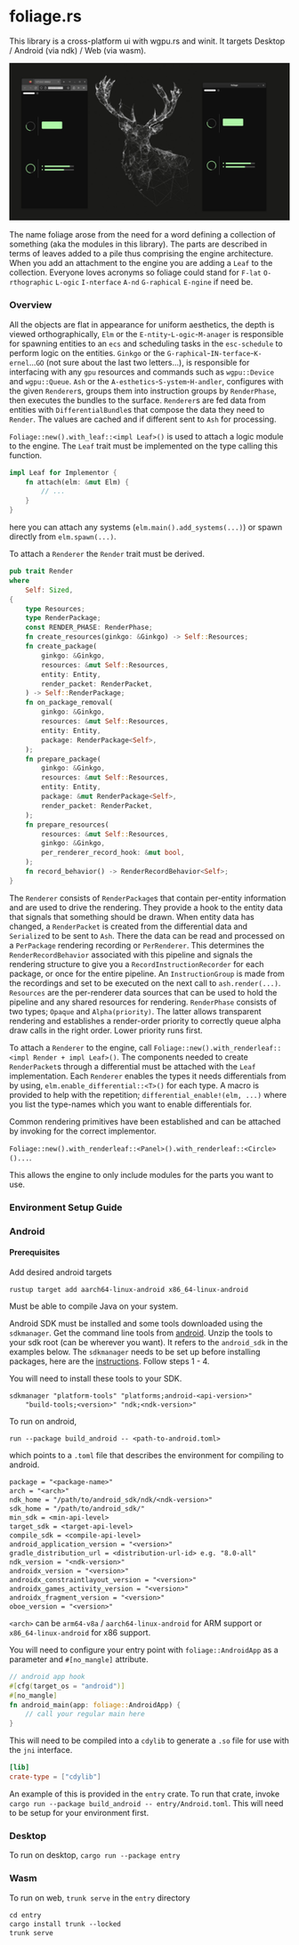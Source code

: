 # foliage.rs

This library is a cross-platform ui with wgpu.rs and winit. It targets Desktop / Android (via ndk) / Web (via wasm).

![parity](./parity.png)

The name foliage arose from the need for a word defining a collection of 
something (aka the modules in this library). The parts are described in terms of leaves added to a pile thus 
comprising the engine architecture. When you add an attachment to the engine you
are adding a `Leaf` to the collection. Everyone loves acronyms so 
foliage could stand for 
`F-lat` `O-rthographic` `L-ogic` `I-nterface` `A-nd` `G-raphical` `E-ngine`
if need be. 

### Overview

All the objects are flat in appearance for uniform aesthetics, 
the depth is viewed orthographically, `Elm` or the `E-ntity`-`L-ogic`-`M-anager`
is responsible for spawning entities to an `ecs` and scheduling 
tasks in the `esc-schedule` to perform logic on the entities.
`Ginkgo` or the `G-raphical`-`IN-terface`-`K-ernel`...`GO` 
(not sure about the last two letters...), is responsible for interfacing
with any `gpu` resources and commands such as `wgpu::Device` and `wgpu::Queue`.
`Ash` or the `A-esthetics`-`S-ystem`-`H-andler`,
configures with the given `Renderer`s, groups them into instruction groups by
 `RenderPhase`, then executes the bundles to the surface. 
`Renderer`s are fed data from entities with `DifferentialBundle`s that compose
the data they need to `Render`. The values are cached and if different sent to `Ash` for
processing. 

`Foliage::new().with_leaf::<impl Leaf>()` is used to attach a logic module to the engine.
The `Leaf` trait must be implemented on the type calling this function.
```rust
impl Leaf for Implementor {
    fn attach(elm: &mut Elm) {
        // ...
    }
}
```
here you can attach any systems (`elm.main().add_systems(...)`) or spawn directly from `elm.spawn(...)`.

To attach a `Renderer` the `Render` trait must be derived.

```rust
pub trait Render
where
    Self: Sized,
{
    type Resources;
    type RenderPackage;
    const RENDER_PHASE: RenderPhase;
    fn create_resources(ginkgo: &Ginkgo) -> Self::Resources;
    fn create_package(
        ginkgo: &Ginkgo,
        resources: &mut Self::Resources,
        entity: Entity,
        render_packet: RenderPacket,
    ) -> Self::RenderPackage;
    fn on_package_removal(
        ginkgo: &Ginkgo,
        resources: &mut Self::Resources,
        entity: Entity,
        package: RenderPackage<Self>,
    );
    fn prepare_package(
        ginkgo: &Ginkgo,
        resources: &mut Self::Resources,
        entity: Entity,
        package: &mut RenderPackage<Self>,
        render_packet: RenderPacket,
    );
    fn prepare_resources(
        resources: &mut Self::Resources,
        ginkgo: &Ginkgo,
        per_renderer_record_hook: &mut bool,
    );
    fn record_behavior() -> RenderRecordBehavior<Self>;
}
```

The `Renderer` consists of `RenderPackage`s that contain per-entity information
and are used to drive the rendering. They provide a hook to the entity data
that signals that something should be drawn. When entity data has changed,
a `RenderPacket` is created from the differential data and `Serialize`d to
be sent to `Ash`. There the data can be read and processed on a `PerPackage`
rendering recording or `PerRenderer`. This determines the `RenderRecordBehavior` 
associated with this pipeline and signals the rendering structure to 
give you a `RecordInstructionRecorder` for each package, or once for the
entire pipeline. An `InstructionGroup` is made from the recordings
and set to be executed on the next call to `ash.render(...)`. `Resources`
are the per-renderer data sources that can be used to hold
the pipeline and any shared resources for rendering. `RenderPhase` consists
of two types; `Opaque` and `Alpha(priority)`. The latter allows transparent
rendering and establishes a render-order priority to correctly queue
alpha draw calls in the right order. Lower priority runs first. 

To attach a `Renderer` to the engine, call 
`Foliage::new().with_renderleaf::<impl Render + impl Leaf>()`.
The components needed to create `RenderPacket`s through a differential
must be attached with the `Leaf` implementation. Each `Renderer` enables
the types it needs differentials from by using, 
`elm.enable_differential::<T>()` for each type. A macro is provided to help
with the repetition; `differential_enable!(elm, ...)` where you list
the type-names which you want to enable differentials for.

Common rendering primitives have been established and can 
be attached by invoking for the correct implementor.

`Foliage::new().with_renderleaf::<Panel>().with_renderleaf::<Circle>()...`.

This allows the engine to only include modules for the parts you want to use.

### Environment Setup Guide

### Android

#### Prerequisites

Add desired android targets

```shell
rustup target add aarch64-linux-android x86_64-linux-android
```

Must be able to compile Java on your system.

Android SDK must be installed and some tools downloaded
using the `sdkmanager`.
Get the command line tools from
[android](https://developer.android.com/studio).
Unzip the tools to your sdk root (can be wherever you want).
It refers to the `android_sdk` in the
examples below. The `sdkmanager` needs to be set up before
installing packages, here are the
[instructions](https://developer.android.com/tools/sdkmanager).
Follow steps 1 - 4.

You will need to install these tools to your SDK.

```text
sdkmanager "platform-tools" "platforms;android-<api-version>" 
    "build-tools;<version>" "ndk;<ndk-version>"
```

To run on android,

```text
run --package build_android -- <path-to-android.toml>
```

which points to a `.toml` file that describes the environment for compiling to android.

```text
package = "<package-name>"
arch = "<arch>"
ndk_home = "/path/to/android_sdk/ndk/<ndk-version>"
sdk_home = "/path/to/android_sdk/"
min_sdk = <min-api-level>
target_sdk = <target-api-level>
compile_sdk = <compile-api-level>
android_application_version = "<version>"
gradle_distribution_url = <distribution-url-id> e.g. "8.0-all"
ndk_version = "<ndk-version>"
androidx_version = "<version>"
androidx_constraintlayout_version = "<version>"
androidx_games_activity_version = "<version>"
androidx_fragment_version = "<version>"
oboe_version = "<version>"
```

`<arch>` can be `arm64-v8a` / `aarch64-linux-android`
for ARM support or
`x86_64-linux-android` for
x86 support.

You will need to configure your entry point with `foliage::AndroidApp`
as a parameter and `#[no_mangle]`
attribute.

```rust 
// android app hook
#[cfg(target_os = "android")]
#[no_mangle]
fn android_main(app: foliage::AndroidApp) {
    // call your regular main here
}
```

This will need to be compiled into a `cdylib` to generate a `.so` file for use
with the `jni` interface.

```toml
[lib]
crate-type = ["cdylib"]
```

An example of this is provided in the `entry` crate. To run
that crate, invoke `cargo run --package build_android -- entry/Android.toml`.
This will need to be setup for your environment first.
### Desktop

To run on desktop, `cargo run --package entry`

### Wasm

To run on web, `trunk serve` in the `entry` directory

```shell
cd entry
cargo install trunk --locked
trunk serve
```